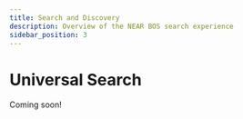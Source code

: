 ```yaml
---
title: Search and Discovery
description: Overview of the NEAR BOS search experience
sidebar_position: 3
---
```


# Universal Search

Coming soon!